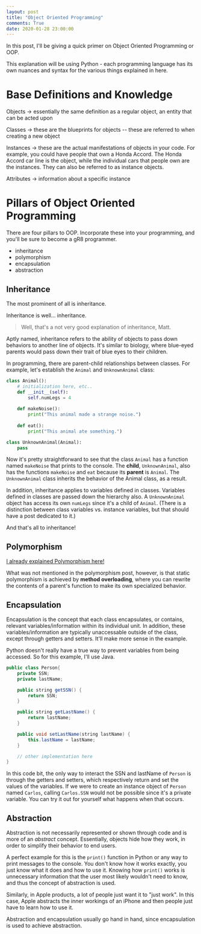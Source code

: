 ```yaml
---
layout: post
title: "Object Oriented Programming"
comments: True
date: 2020-01-28 23:00:00
---
```


In this post, I'll be giving a quick primer on Object Oriented Programming or OOP.

This explanation will be using Python - each programming language has its own nuances and syntax for the various things explained in here. 




# Base Definitions and Knowledge 
Objects -> essentially the same definition as a regular object, an entity that can be acted upon

Classes -> these are the blueprints for objects -- these are referred to when creating a new object

Instances -> these are the actual manifestations of objects in your code. For example, you could have people that own a Honda Accord. The Honda Accord car line is the object, while the individual cars that people own are the instances. They can also be referred to as instance objects.

Attributes -> information about a specific instance

# Pillars of Object Oriented Programming
There are four pillars to OOP. Incorporate these into your programming, and you'll be sure to become a gR8 programmer.
- inheritance
- polymorphism
- encapsulation
- abstraction


## Inheritance
The most prominent of all is inheritance.

Inheritance is well... inheritance. 

> Well, that's a not very good explanation of inheritance, Matt.

Aptly named, inheritance refers to the ability of objects to pass down behaviors to another line of objects. It's similar to biology, where blue-eyed parents would pass down their trait of blue eyes to their children. 

In programming, there are parent-child relationships between classes. For example, let's establish the `Animal` and `UnknownAnimal` class:

```Python
class Animal():
    # initialization here, etc..
    def __init__(self):
        self.numLegs = 4
    
    def makeNoise():
        print("This animal made a strange noise.")
    
    def eat():
        print("This animal ate something.")

class UnknownAnimal(Animal):
    pass
```


Now it's pretty straightforward to see that the class `Animal` has a function named `makeNoise` that prints to the console. The **child**, `UnknownAnimal`, also has the functions `makeNoise` and `eat` because its **parent** is `Animal`. The `UnknownAnimal` class inherits the behavior of the Animal class, as a result. 

In addition, inheritance applies to variables defined in classes. Variables defined in classes are passed down the hierarchy also. A `UnknownAnimal` object has access its own `numLegs` since it's a child of `Animal`. (There is a distinction between class variables vs. instance variables, but that should have a post dedicated to it.)

And that's all to inheritance!

## Polymorphism

[I already explained Polymorphism here!](/_posts/2019-06-24-what-is-polymorphism.md)

What was not mentioned in the polymorphism post, however, is that static polymorphism is achieved by **method overloading**, where you can rewrite the contents of a parent's function to make its own specialized behavior. 

## Encapsulation

Encapsulation is the concept that each class encapsulates, or contains, relevant variables/information within its individual unit. In addition, these variables/information are typically unaccessable outside of the class, except through getters and setters. It'll make more sense in the example.

Python doesn't really have a true way to prevent variables from being accessed. So for this example, I'll use Java.

```Java
public class Person{
    private SSN;
    private lastName;

    public string getSSN() {
        return SSN;
    }

    public string getLastName() {
        return lastName;
    }

    public void setLastName(string lastName) {
        this.lastName = lastName;
    }

    // other implementation here
}
```

In this code bit, the only way to interact the SSN and lastName of `Person` is through the getters and setters, which respectively return and set the values of the variables. If we were to create an instance object of `Person` named `Carlos`, calling `Carlos.SSN` would not be possible since it's a private variable. You can try it out for yourself what happens when that occurs.

## Abstraction

Abstraction is not necessarily represented or shown through code and is more of an _abstract_ concept. Essentially, objects hide how they work, in order to simplify their behavior to end users. 

A perfect example for this is the `print()` function in Python or any way to print messages to the console. You don't know how it works exactly, you just know what it does and how to use it. Knowing how `print()` works is unnecessary information that the user most likely wouldn't need to know, and thus the concept of abstraction is used.

Similarly, in Apple products, a lot of people just want it to "just work". In this case, Apple abstracts the inner workings of an iPhone and then people just have to learn how to use it.

Abstraction and encapsulation usually go hand in hand, since encapsulation is used to achieve abstraction. 

